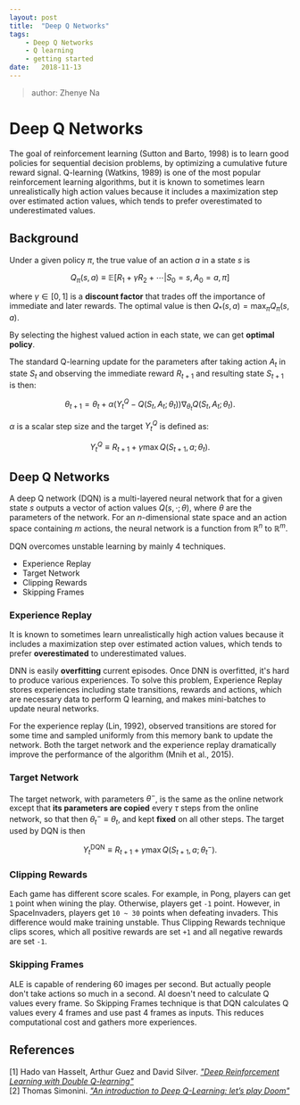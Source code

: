 ```yaml
---
layout: post
title:  "Deep Q Networks"
tags: 
    - Deep Q Networks
    - Q learning
    - getting started
date:   2018-11-13
---
```


> author: Zhenye Na

# Deep Q Networks

The goal of reinforcement learning (Sutton and Barto, 1998) is to learn good policies for sequential decision problems, by optimizing a cumulative future reward signal. Q-learning (Watkins, 1989) is one of the most popular reinforcement learning algorithms, but it is known to sometimes learn unrealistically high action values because it includes a maximization step over estimated action values, which tends to prefer overestimated to underestimated values.

## Background

Under a given policy $\pi$, the true value of an action $a$ in a state $s$ is

$$ Q_{\pi}(s, a) \equiv \mathbb{E} [ R_1 + \gamma R_2 + \cdots | S_0 = s, A_0 = a, \pi ] $$

where $\gamma \in [0,1]$ is a **discount factor** that trades off the importance of immediate and later rewards. The optimal value is then $Q_*(s, a) = \max_\pi Q_\pi(s, a)$.

By selecting the highest valued action in each state, we can get **optimal policy**.

The standard Q-learning update for the parameters after taking action $A_t$ in state $S_t$ and observing the immediate reward $R_{t+1}$ and resulting state $S_{t+1}$ is then:

$$ \theta_{t+1} = \theta_{t} + \alpha (Y_t^Q - Q(S_t, A_t; \theta_t)) \nabla_{\theta_{t}} Q(S_t, A_t; \theta_t). $$

$\alpha$ is a scalar step size and the target $Y_t^Q$ is defined as:

$$ Y_t^Q \equiv R_{t+1} + \gamma \max Q(S_{t+1} , a; \theta_t). $$


## Deep Q Networks

A deep Q network (DQN) is a multi-layered neural network that for a given state $s$ outputs a vector of action values $Q(s, \cdot; \theta)$, where $\theta$ are the parameters of the network. For an $n$-dimensional state space and an action space containing $m$ actions, the neural network is a function from $\mathbb{R}^n$ to $\mathbb{R}^m$.

DQN overcomes unstable learning by mainly 4 techniques.

- Experience Replay
- Target Network
- Clipping Rewards
- Skipping Frames


### Experience Replay

It is known to sometimes learn unrealistically high action values because it includes a maximization step over estimated action values, which tends to prefer **overestimated** to underestimated values.

DNN is easily **overfitting** current episodes. Once DNN is overfitted, it's hard to produce various experiences. To solve this problem, Experience Replay stores experiences including state transitions, rewards and actions, which are necessary data to perform Q learning, and makes mini-batches to update neural networks.

For the experience replay (Lin, 1992), observed transitions are stored for some time and sampled uniformly from this memory bank to update the network. Both the target network and the experience replay dramatically improve the performance of the algorithm (Mnih et al., 2015).


### Target Network

The target network, with parameters $\theta^−$, is the same as the online network except that **its parameters are copied** every $\tau$ steps from the online network, so that then $\theta_t^- \equiv \theta_t$, and kept **fixed** on all other steps. The target used by DQN is then

$$ Y_t^{\text{DQN}} \equiv R_{t+1} + \gamma \max Q(S_{t+1} , a; \theta_t^-). $$


### Clipping Rewards

Each game has different score scales. For example, in Pong, players can get `1` point when wining the play. Otherwise, players get `-1` point. However, in SpaceInvaders, players get `10 ~ 30` points when defeating invaders. This difference would make training unstable. Thus Clipping Rewards technique clips scores, which all positive rewards are set `+1` and all negative rewards are set `-1`.

### Skipping Frames

ALE is capable of rendering 60 images per second. But actually people don't take actions so much in a second. AI doesn't need to calculate Q values every frame. So Skipping Frames technique is that DQN calculates Q values every 4 frames and use past 4 frames as inputs. This reduces computational cost and gathers more experiences.


## References

[1] Hado van Hasselt, Arthur Guez and David Silver. [*"Deep Reinforcement Learning with Double Q-learning"*](https://arxiv.org/abs/1509.06461)  
[2] Thomas Simonini. [*"An introduction to Deep Q-Learning: let’s play Doom"*](https://medium.freecodecamp.org/an-introduction-to-deep-q-learning-lets-play-doom-54d02d8017d8)  

